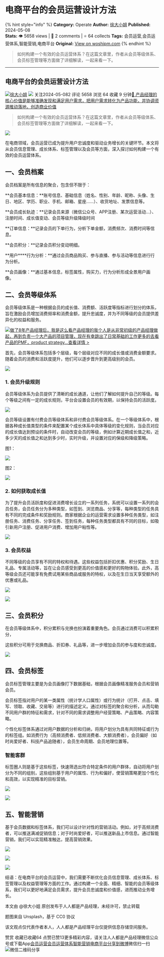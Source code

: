 # 电商平台的会员运营设计方法
{% hint style="info" %}
**Category:** Operate
**Author:** [徐大小姐](https://www.woshipm.com/u/906141)
**Published:** 2024-05-08  
**Stats:** 👁️ 5658 views | 💬 2 comments | ⭐ 64 collects
**Tags:** 会员运营,会员运营体系,智能营销,电商平台
**Original:** [View on woshipm.com](https://www.woshipm.com/operate/6046415.html)
{% endhint %}
> 如何构建一个有效的会员运营体系？在这篇文章里，作者从会员等级体系、会员标签管理等方面做了详细解读，一起来看一下。

---

## 电商平台的会员运营设计方法

[![](https://static.woshipm.com/view/woshipm_api_def_20240311100634_4134.jpg?imageView2/1/w/72/h/72/q/100)](https://www.woshipm.com/u/906141)[徐大小姐](https://www.woshipm.com/u/906141) ![](https://static.woshipm.com/tag/1101_1@2x.png) 关注2024-05-082 评论 5658 浏览 64 收藏 9 分钟[🔗 产品经理的核心价值是能够准确发现和满足用户需求，把用户需求转化为产品功能，并协调资源推动落地，创造商业价值](https://ke.qidianla.com/courses/90pm)

> 如何构建一个有效的会员运营体系？在这篇文章里，作者从会员等级体系、会员标签管理等方面做了详细解读，一起来看一下。

![](https://image.woshipm.com/2023/04/13/2412bf56-d9ef-11ed-bd74-00163e0b5ff3.jpg)

在电商领域，会员运营已成为提升用户忠诚度和驱动业务增长的关键环节。本文将从会员信息管理、成长体系、标签管理以及会员等方面，深入探讨如何构建一个有效的会员运营体系。

## 一、会员档案

会员档案是所有信息的聚合，包含但不限于：

**会员基本信息：**账号信息、基础信息（姓名、性别、年龄、昵称、头像、生日、地区、学历、职业、手机、邮箱、星座……）、收货地址、发票信息等。

**会员成长轨迹：**记录会员来源（微信公众号、APP注册、某次运营活动…）、注册时间、成长值变动、会员等级升级降级时间

**订单信息：**记录会员的下单行为，分析下单金额，消费频次、消费时间等信息。

**会员积分：**记录会员积分变动明细。

**用户****行为分析：**通过会员商品购买、参与直播、参与活动等信息进行行为分析。

**会员画像：**通过基本信息，标签属性，购买力，行为分析形成全景用户画像。

## 二、会员等级体系

会员等级体系是一种根据会员的成长值、消费额、活跃度等指标进行划分的体系，旨在激励会员增加消费频率和消费金额，提升忠诚度，并为不同等级的会员提供差异化的权益和服务。

[![](https://image.woshipm.com/2023/08/02/bf59b8ba-30e4-11ee-88e7-00163e0b5ff3.png)做了8年产品经理后，我是这么看产品经理的我个人是从非常初级的产品经理做起，再到负责一个大产品的项目管理，现在有幸跳出了日常基础的工作更多的去看产品的PMF，product strategy...查看详情 >](https://ke.qidianla.com/courses/bcpm)

首先，会员等级体系包括多个层级，每个层级对应不同的成长值或消费金额要求。随着会员的消费和活跃度提升，他们可以逐步晋升到更高级别的会员。

![](https://image.woshipm.com/2024/05/07/e977eb70-0c77-11ef-91b1-00163e0b5ff3.jpg)

### 1\. 会员升级规则

会员等级体系为会员提供了清晰的成长通道，让他们了解如何提升自己的等级。每个等级之间有一定的成长规则，平台会设置会员的有效期，以保持会员的活跃度。

![](https://image.woshipm.com/2024/05/07/a3d40d36-0c79-11ef-a0ab-00163e0b5ff3.jpg)

会员等级设置有付费会员等级体系和非付费会员等级体系。在一个等级体系中，根据各种成长值类型的条件来配置某个成长体系中具体等级的变化规则，当会员对应的成长值达到预设的条件时，自动改变会员的等级，例如计算近期成长值之和，近多少天的成长值之和达到多少时，实时升级，并设置对应的保级和降级策略。

图1：

![](https://image.woshipm.com/2024/05/07/b3f66656-0c78-11ef-80c5-00163e0b5ff3.png)

图2：

![](https://image.woshipm.com/2024/05/07/b8514cd4-0c78-11ef-91b1-00163e0b5ff3.png)

### 2\. 如何获取成长值

为了提升会员活跃度和促进消费增长设立的一系列任务，系统可以设置一系列的会员任务，会员任务分为多种类型，如签到、浏览商品、分享等，每种类型的任务具有不同的完成条件和奖励规则。商家根据企业的运营需求设置多种任务类型，如注册任务、消费任务、分享任务、签到任务，每种任务类型都具有不同的目标，如吸引新用户注册、促进用户消费、增加用户粘性等。

![](https://image.woshipm.com/2024/05/07/eaf48584-0c78-11ef-91b1-00163e0b5ff3.png)

### 3\. 会员权益

不同等级的会员享有不同的特权和待遇。这些权益包括折扣优惠、积分奖励、生日礼品、专属活动等，旨在让会员感受到更高的价值感和更好的购物体验。此外，高等级会员还可能享有免费试用某些商品或服务的特权，以及在生日当天享受额外的优惠或礼品。

![](https://image.woshipm.com/2024/05/07/39f987ba-0c79-11ef-91b1-00163e0b5ff3.jpg)

![](https://image.woshipm.com/2024/05/07/42b2bb38-0c79-11ef-a0ab-00163e0b5ff3.jpg)

## 三、会员积分

在会员等级体系中，积分累积与兑换也扮演着重要角色。会员通过消费可以积累积分，

这些积分可用于兑换商品、折扣券、礼品等，进一步增加会员的参与度和忠诚度。

![](https://image.woshipm.com/2024/05/07/d7edaafa-0c79-11ef-a0ab-00163e0b5ff3.jpg)

## 四、会员标签

会员标签管理主要是为会员画像打下数据基础，根据会员画像精准服务会员和营销会员。

会员标签指对用户的某一类属性（统计学人口属性）或行为统计（打开、点击、填写、领取、收藏、交易等）进行的描述定义。通过对标签的聚合和分析，从而勾勒不同用户群的特征和需求，针对不同的需求调整用户经营策略、产品策略、内容策略。

个性化标签体系通过对用户数据的分析和归纳，将用户划分为具有共同特征或行为的标签组。如消费行为（高频消费者、低频消费者、大额消费者），会员偏好（如时尚爱好者、科技产品追随者），会员生命周期、会员地理位置等。

### 智能客群

标签圈人则是基于这些标签，快速筛选出符合特定条件的用户群体，自动将用户划分为不同的组别，这些组别基于用户的属性、行为和偏好，使营销策略更加个性化和高效，以实现精准的目标营销。

![](https://image.woshipm.com/2024/05/07/1f71cf46-0c7a-11ef-ac0b-00163e0b5ff3.png)

![](https://image.woshipm.com/2024/05/07/2937e9e8-0c7a-11ef-91b1-00163e0b5ff3.png)

## 五、智能营销

基于会员数据和标签体系，我们可以设计针对性的营销活动。例如，对于高频消费者，可以推送满减促销信息；对于时尚爱好者，可以推送新品上市信息。通过智能营销，我们可以实现精准触达，提高营销效果。

![](https://image.woshipm.com/2024/05/07/496b69ec-0c7a-11ef-a0ab-00163e0b5ff3.png)

![](https://image.woshipm.com/2024/05/07/4adfa446-0c7a-11ef-a0ab-00163e0b5ff3.png)

![](https://image.woshipm.com/2024/05/07/4d75e4ea-0c7a-11ef-a0ab-00163e0b5ff3.png)

结语：在电商平台的会员运营中，我们需要不断优化会员信息管理、成长体系、标签管理以及权益管理等方面的工作。通过构建一个全面、精细、智能的会员等级体系，我们可以更好地满足会员需求，提升会员忠诚度和价值感，进而推动业务增长。

本文由 @徐大小姐 原创发布于人人都是产品经理，未经许可，禁止转载

题图来自 Unsplash，基于 CC0 协议

该文观点仅代表作者本人，人人都是产品经理平台仅提供信息存储空间服务。

赞赏 收藏已收藏64 点赞已赞13更多精彩内容，请关注人人都是产品经理微信公众号或下载App[会员运营](https://www.woshipm.com/tag/%e4%bc%9a%e5%91%98%e8%bf%90%e8%90%a5)[会员运营体系](https://www.woshipm.com/tag/%e4%bc%9a%e5%91%98%e8%bf%90%e8%90%a5%e4%bd%93%e7%b3%bb)[智能营销](https://www.woshipm.com/tag/%e6%99%ba%e8%83%bd%e8%90%a5%e9%94%80)[电商平台](https://www.woshipm.com/tag/%e7%94%b5%e5%95%86%e5%b9%b3%e5%8f%b0)[分享到微博](https://service.weibo.com/share/share.php?appkey=2775287854&title=电商平台的会员运营设计方法&url=https://www.woshipm.com/operate/6046415.html&pic=https://image.woshipm.com/2023/04/13/2412bf56-d9ef-11ed-bd74-00163e0b5ff3.jpg)微信扫一扫![微信二维码](https://api.pwmqr.com/qrcode/create/?url=https://www.woshipm.com/operate/6046415.html)分享